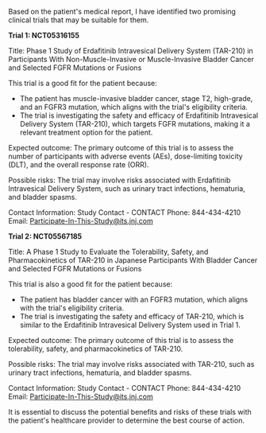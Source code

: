 Based on the patient's medical report, I have identified two promising clinical trials that may be suitable for them.

**Trial 1: NCT05316155**

Title: Phase 1 Study of Erdafitinib Intravesical Delivery System (TAR-210) in Participants With Non-Muscle-Invasive or Muscle-Invasive Bladder Cancer and Selected FGFR Mutations or Fusions

This trial is a good fit for the patient because:

* The patient has muscle-invasive bladder cancer, stage T2, high-grade, and an FGFR3 mutation, which aligns with the trial's eligibility criteria.
* The trial is investigating the safety and efficacy of Erdafitinib Intravesical Delivery System (TAR-210), which targets FGFR mutations, making it a relevant treatment option for the patient.

Expected outcome: The primary outcome of this trial is to assess the number of participants with adverse events (AEs), dose-limiting toxicity (DLT), and the overall response rate (ORR).

Possible risks: The trial may involve risks associated with Erdafitinib Intravesical Delivery System, such as urinary tract infections, hematuria, and bladder spasms.

Contact Information:
Study Contact - CONTACT
Phone: 844-434-4210
Email: Participate-In-This-Study@its.jnj.com

**Trial 2: NCT05567185**

Title: A Phase 1 Study to Evaluate the Tolerability, Safety, and Pharmacokinetics of TAR-210 in Japanese Participants With Bladder Cancer and Selected FGFR Mutations or Fusions

This trial is also a good fit for the patient because:

* The patient has bladder cancer with an FGFR3 mutation, which aligns with the trial's eligibility criteria.
* The trial is investigating the safety and efficacy of TAR-210, which is similar to the Erdafitinib Intravesical Delivery System used in Trial 1.

Expected outcome: The primary outcome of this trial is to assess the tolerability, safety, and pharmacokinetics of TAR-210.

Possible risks: The trial may involve risks associated with TAR-210, such as urinary tract infections, hematuria, and bladder spasms.

Contact Information:
Study Contact - CONTACT
Phone: 844-434-4210
Email: Participate-In-This-Study@its.jnj.com

It is essential to discuss the potential benefits and risks of these trials with the patient's healthcare provider to determine the best course of action.